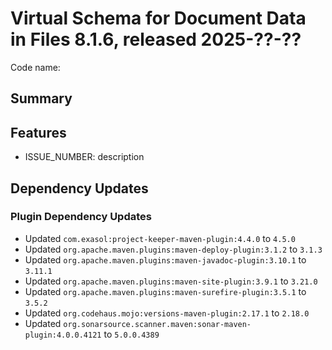 # Virtual Schema for Document Data in Files 8.1.6, released 2025-??-??

Code name:

## Summary

## Features

* ISSUE_NUMBER: description

## Dependency Updates

### Plugin Dependency Updates

* Updated `com.exasol:project-keeper-maven-plugin:4.4.0` to `4.5.0`
* Updated `org.apache.maven.plugins:maven-deploy-plugin:3.1.2` to `3.1.3`
* Updated `org.apache.maven.plugins:maven-javadoc-plugin:3.10.1` to `3.11.1`
* Updated `org.apache.maven.plugins:maven-site-plugin:3.9.1` to `3.21.0`
* Updated `org.apache.maven.plugins:maven-surefire-plugin:3.5.1` to `3.5.2`
* Updated `org.codehaus.mojo:versions-maven-plugin:2.17.1` to `2.18.0`
* Updated `org.sonarsource.scanner.maven:sonar-maven-plugin:4.0.0.4121` to `5.0.0.4389`
